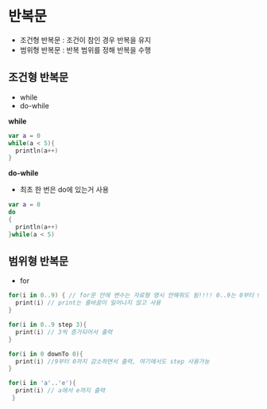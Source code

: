 # 반복문

- 조건형 반복문 : 조건이 참인 경우 반복을 유지
- 범위형 반복문 : 반복 범위를 정해 반복을 수행

## 조건형 반복문

- while
- do-while

**while**
```kotlin
var a = 0
while(a < 5){
  println(a++)
}
```

**do-while**
- 최초 한 번은 do에 있는거 사용

```kotlin
var a = 0
do
{
  println(a++)
}while(a < 5)
```

## 범위형 반복문

- for

```kotlin
for(i in 0..9) { // for문 안에 변수는 자료형 명시 안해줘도 됨!!!! 0..9는 0부터 9까지 실행한다는 뜻
  print(i) // print는 줄바꿈이 일어나지 않고 사용
}
```

```kotlin
for(i in 0..9 step 3){
  print(i) // 3씩 증가되어서 출력
}
```

```kotlin
for(i in 0 downTo 0){
  print(i) //9부터 0까지 감소하면서 출력, 여기에서도 step 사용가능
}
```

```kotlin
for(i in 'a'..'e'){
  print(i) // a에서 e까지 출력
 }
```
